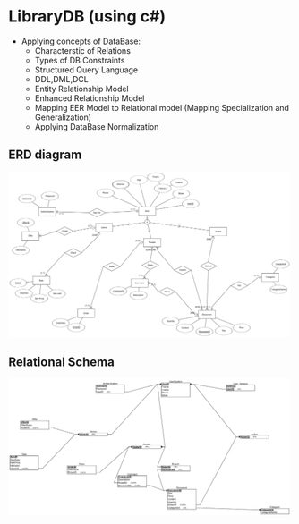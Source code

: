 # LibraryDB (using c#)

* Applying concepts of DataBase:
  - Characterstic of Relations
  - Types of DB Constraints
  - Structured Query Language
  - DDL,DML,DCL
  - Entity Relationship Model
  - Enhanced Relationship Model
  - Mapping EER Model to Relational model (Mapping Specialization and Generalization)
  - Applying DataBase Normalization
## ERD diagram
![1](https://github.com/Abdelrahmanm22/LibraryDB/blob/project/ERD%20Diagram.png)

## Relational Schema
![2](https://github.com/Abdelrahmanm22/LibraryDB/blob/project/Relational%20Schema.png)
